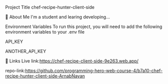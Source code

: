 Project Title
chef-recipe-hunter-client-side

🚀 About Me
I'm a student and learing developing...

Environment Variables
To run this project, you will need to add the following environment variables to your .env file

API_KEY

ANOTHER_API_KEY

🔗 Links
Live link:https://chef-recipe-client-side-9e263.web.app/

repo-link:https://github.com/programming-hero-web-course-4/b7a10-chef-recipe-hunter-client-side-ArnabNayan